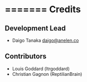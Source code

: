 =======
Credits
=======

Development Lead
----------------

* Daigo Tanaka <daigo@anelen.co>

Contributors
------------

* Louis Goddard (ltrgoddard)
* Christian Gagnon (ReptilianBrain)
